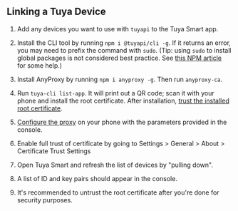 ## Linking a Tuya Device

1. Add any devices you want to use with `tuyapi` to the Tuya Smart app.

2. Install the CLI tool by running `npm i @tuyapi/cli -g`. If it returns an error, you may need to prefix the command with `sudo`. (Tip: using `sudo` to install global packages is not considered best practice. See [this NPM article](https://docs.npmjs.com/getting-started/fixing-npm-permissions) for some help.)

3. Install AnyProxy by running `npm i anyproxy -g`.  Then run `anyproxy-ca`.

4. Run `tuya-cli list-app`.  It will print out a QR code; scan it with your phone and install the root certificate.  After installation, [trust the installed root certificate](https://support.apple.com/en-nz/HT204477).

5. [Configure the proxy](http://www.iphonehacks.com/2017/02/how-to-configure-use-proxy-iphone-ipad.html) on your phone with the parameters provided in the console.

6. Enable full trust of certificate by going to Settings > General > About > Certificate Trust Settings

7. Open Tuya Smart and refresh the list of devices by "pulling down".

8. A list of ID and key pairs should appear in the console.

9. It's recommended to untrust the root certificate after you're done for security purposes.
